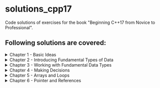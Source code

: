 # solutions_cpp17
Code solutions of exercises for the book "Beginning C++17 from Novice to Professional".

## Following solutions are covered:

<details>
<summary>Chapter 1 - Basic Ideas</summary>
<br>

  - Exercise 1-1
  - Exercise 1-2
  - Exercise 1-3
</details>

<details>
<summary>Chapter 2 - Introducing Fundamental Types of Data</summary>
<br>

  - Exercise 2-1
  - Exercise 2-2
  - Exercise 2-3
  - Exercise 2-4
  - Exercise 2-5
  - Exercise 2-6
</details>

<details>
<summary>Chapter 3 - Working with Fundamental Data Types</summary>
<br>

  - Exercise 3-1
  - Exercise 3-2
  - Exercise 3-3
  - Exercise 3-4
  - Exercise 3-5
  - Exercise 3-6
</details>

<details>
<summary>Chapter 4 - Making Decisions</summary>
<br>

  - Exercise 4-1
  - Exercise 4-2
  - Exercise 4-3
  - Exercise 4-4
  - Exercise 4-5
  - Exercise 4-6
  - Exercise 4-7
  - Exercise 4-8
</details>

<details>
<summary>Chapter 5 - Arrays and Loops</summary>
<br>

  - Exercise 5-1
  - Exercise 5-2
  - Exercise 5-3
  - Exercise 5-4
  - Exercise 5-5
  - Exercise 5-6
  - Exercise 5-7
  - Exercise 5-8
</details>

<details>
<summary>Chapter 6 - Pointer and References</summary>
<br>

  - Exercise 6-1
  - Exercise 6-2
  - Exercise 6-3
  - Exercise 6-4
  - Exercise 6-5
  - Exercise 6-6
</details>
